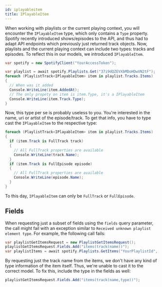 ```yaml
---
id: iplayableitem
title: IPlayableItem
---
```


When working with playlists or the current playing context, you will encounter the `IPlayableItem` type, which only contains a `Type` property. Spotify recently introduced shows/episodes to the API, and thus had to adapt API endpoints which previously just returned track objects. Now, playlists and the current playing context can include two types: tracks and episodes. To reflect this in our models, we introduced `IPlayableItem`.

```csharp
var spotify = new SpotifyClient("YourAccessToken");

var playlist = await spotify.Playlists.Get("37i9dQZEVXbMDoHDwVN2tF");
foreach (PlaylistTrack<IPlayableItem> item in playlist.Tracks.Items)
{
  // When was it added
  Console.WriteLine(item.AddedAt);
  // The only propety on item is item.Type, it's a IPlayableItem
  Console.WriteLine(item.Track.Type);
}
```

Now, this type per se is probably useless to you. You're interested in the name, uri or artist of the episode/track. To get that info, you have to type cast the `IPlayableItem` to the respective type:

```csharp
foreach (PlaylistTrack<IPlayableItem> item in playlist.Tracks.Items)
{
  if (item.Track is FullTrack track)
  {
    // All FullTrack properties are available
    Console.WriteLine(track.Name);
  }
  if (item.Track is FullEpisode episode)
  {
    // All FullTrack properties are available
    Console.WriteLine(episode.Name);
  }
}
```

To this day, `IPlayableItem` can only be `FullTrack` or `FullEpisode`.

## Fields

When requesting just a subset of fields using the `fields` query parameter, the call might fail with an exception similar to `Received unknown playlist element type`. For example, the following call fails:

```csharp
var playlistGetItemsRequest = new PlaylistGetItemsRequest();
playlistGetItemsRequest.Fields.Add("items(track(name))");
var playlistItems = await spotify.Playlists.GetItems("YourPlaylistId", playlistGetItemsRequest);
```

By requesting just the track name from the items, we don't have any kind of type information of the item itself. Thus, we're unable to cast it to the correct model. To fix this, include the type in the fields as well:

```csharp
playlistGetItemsRequest.Fields.Add("items(track(name,type))");
```


